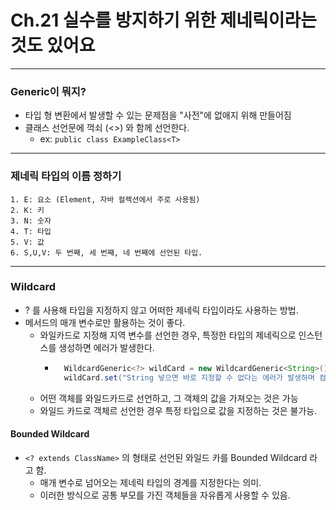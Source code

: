 # Ch.21 실수를 방지하기 위한 제네릭이라는 것도 있어요

---
### Generic이 뭐지?
- 타입 형 변환에서 발생할 수 있는 문제점을 "사전"에 없애지 위해 만들어짐
- 클래스 선언문에 꺽쇠 (<>) 와 함께 선언한다.
  - ex: `public class ExampleClass<T>`

---
### 제네릭 타입의 이름 정하기
    1. E: 요소 (Element, 자바 컬렉션에서 주로 사용됨)
    2. K: 키
    3. N: 숫자
    4. T: 타입
    5. V: 값
    6. S,U,V: 두 번째, 세 번째, 네 번째에 선언된 타입.

---
### Wildcard
- ? 를 사용해 타입을 지정하지 않고 어떠한 제네릭 타입이라도 사용하는 방법.
- 메서드의 매개 변수로만 활용하는 것이 좋다.
  - 와일카드로 지정해 지역 변수를 선언한 경우, 특정한 타입의 제네릭으로 인스턴스를 생성하면 에러가 발생한다.
    - ```java
        WildcardGeneric<?> wildCard = new WildcardGeneric<String>();
        wildCard.set("String 넣으면 바로 지정할 수 없다는 에러가 발생하며 컴파일 실패")
        ```
  - 어떤 객체를 와일드카드로 선언하고, 그 객체의 값을 가져오는 것은 가능
  - 와일드 카드로 객체르 선언한 경우 특정 타입으로 값을 지정하는 것은 불가능.

#### Bounded Wildcard
- `<? extends ClassName>` 의 형태로 선언된 와일드 카를 Bounded Wildcard 라고 함.
  - 매개 변수로 넘어오는 제네릭 타입의 경계를 지정한다는 의미.
  - 이러한 방식으로 공통 부모를 가진 객체들을 자유롭게 사용할 수 있음.
